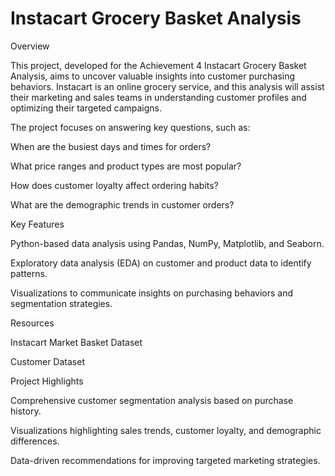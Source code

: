 # Instacart Grocery Basket Analysis

Overview

This project, developed for the Achievement 4 Instacart Grocery Basket Analysis, aims to uncover valuable insights into customer purchasing behaviors. Instacart is an online grocery service, and this analysis will assist their marketing and sales teams in understanding customer profiles and optimizing their targeted campaigns.

The project focuses on answering key questions, such as:

When are the busiest days and times for orders?

What price ranges and product types are most popular?

How does customer loyalty affect ordering habits?

What are the demographic trends in customer orders?

Key Features

Python-based data analysis using Pandas, NumPy, Matplotlib, and Seaborn.

Exploratory data analysis (EDA) on customer and product data to identify patterns.

Visualizations to communicate insights on purchasing behaviors and segmentation strategies.


Resources

Instacart Market Basket Dataset

Customer Dataset


Project Highlights

Comprehensive customer segmentation analysis based on purchase history.

Visualizations highlighting sales trends, customer loyalty, and demographic differences.

Data-driven recommendations for improving targeted marketing strategies.
